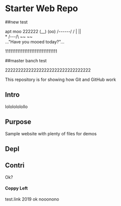 # Starter Web Repo
##new test

apt moo 222222
                 (__) 
                 (oo) 
           /------\/ 
          / |    ||   
         *  /\---/\ 
            ~~   ~~   
..."Have you mooed today?"...


111111111111111111111111111111

##master banch test

222222222222222222222222222222222

This repository is for showing how Git and GitHub work

## Intro
lololololollo
## Purpose

Sample website with plenty of files for demos

## Depl

## Contri
Ok?

#### Coppy Left

test.link 2019
ok
nooonono
